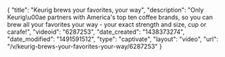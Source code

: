 {
    "title": "Keurig brews your favorites, your way",
    "description": "Only Keurig\u00ae partners with America's top ten coffee brands, so you can brew all your favorites your way - your exact strength and size, cup or carafe!",
    "videoid": "6287253",
    "date_created": "1438373274",
    "date_modified": "1491591512",
    "type": "captivate",
    "layout": "video",
    "url": "\/v\/keurig-brews-your-favorites-your-way\/6287253"
}
